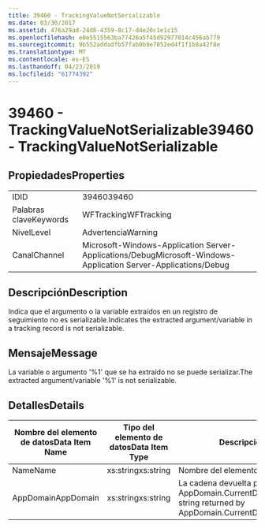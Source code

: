 ```yaml
---
title: 39460 - TrackingValueNotSerializable
ms.date: 03/30/2017
ms.assetid: 476a29ad-24d8-4359-8c17-d4e20c1e1c15
ms.openlocfilehash: e0e5515563ba77426a5f45d92977014c456ab779
ms.sourcegitcommit: 9b552addadfb57fab0b9e7852ed4f1f1b8a42f8e
ms.translationtype: MT
ms.contentlocale: es-ES
ms.lasthandoff: 04/23/2019
ms.locfileid: "61774392"
---
```

# <a name="39460---trackingvaluenotserializable"></a><span data-ttu-id="5b08e-102">39460 - TrackingValueNotSerializable</span><span class="sxs-lookup"><span data-stu-id="5b08e-102">39460 - TrackingValueNotSerializable</span></span>
## <a name="properties"></a><span data-ttu-id="5b08e-103">Propiedades</span><span class="sxs-lookup"><span data-stu-id="5b08e-103">Properties</span></span>  
  
|||  
|-|-|  
|<span data-ttu-id="5b08e-104">ID</span><span class="sxs-lookup"><span data-stu-id="5b08e-104">ID</span></span>|<span data-ttu-id="5b08e-105">39460</span><span class="sxs-lookup"><span data-stu-id="5b08e-105">39460</span></span>|  
|<span data-ttu-id="5b08e-106">Palabras clave</span><span class="sxs-lookup"><span data-stu-id="5b08e-106">Keywords</span></span>|<span data-ttu-id="5b08e-107">WFTracking</span><span class="sxs-lookup"><span data-stu-id="5b08e-107">WFTracking</span></span>|  
|<span data-ttu-id="5b08e-108">Nivel</span><span class="sxs-lookup"><span data-stu-id="5b08e-108">Level</span></span>|<span data-ttu-id="5b08e-109">Advertencia</span><span class="sxs-lookup"><span data-stu-id="5b08e-109">Warning</span></span>|  
|<span data-ttu-id="5b08e-110">Canal</span><span class="sxs-lookup"><span data-stu-id="5b08e-110">Channel</span></span>|<span data-ttu-id="5b08e-111">Microsoft-Windows-Application Server-Applications/Debug</span><span class="sxs-lookup"><span data-stu-id="5b08e-111">Microsoft-Windows-Application Server-Applications/Debug</span></span>|  
  
## <a name="description"></a><span data-ttu-id="5b08e-112">Descripción</span><span class="sxs-lookup"><span data-stu-id="5b08e-112">Description</span></span>  
 <span data-ttu-id="5b08e-113">Indica que el argumento o la variable extraídos en un registro de seguimiento no es serializable.</span><span class="sxs-lookup"><span data-stu-id="5b08e-113">Indicates the extracted argument/variable in a tracking record is not serializable.</span></span>  
  
## <a name="message"></a><span data-ttu-id="5b08e-114">Mensaje</span><span class="sxs-lookup"><span data-stu-id="5b08e-114">Message</span></span>  
 <span data-ttu-id="5b08e-115">La variable o argumento '%1' que se ha extraído no se puede serializar.</span><span class="sxs-lookup"><span data-stu-id="5b08e-115">The extracted argument/variable '%1' is not serializable.</span></span>  
  
## <a name="details"></a><span data-ttu-id="5b08e-116">Detalles</span><span class="sxs-lookup"><span data-stu-id="5b08e-116">Details</span></span>  
  
|<span data-ttu-id="5b08e-117">Nombre del elemento de datos</span><span class="sxs-lookup"><span data-stu-id="5b08e-117">Data Item Name</span></span>|<span data-ttu-id="5b08e-118">Tipo del elemento de datos</span><span class="sxs-lookup"><span data-stu-id="5b08e-118">Data Item Type</span></span>|<span data-ttu-id="5b08e-119">Descripción</span><span class="sxs-lookup"><span data-stu-id="5b08e-119">Description</span></span>|  
|--------------------|--------------------|-----------------|  
|<span data-ttu-id="5b08e-120">Name</span><span class="sxs-lookup"><span data-stu-id="5b08e-120">Name</span></span>|<span data-ttu-id="5b08e-121">xs:string</span><span class="sxs-lookup"><span data-stu-id="5b08e-121">xs:string</span></span>|<span data-ttu-id="5b08e-122">Nombre del elemento.</span><span class="sxs-lookup"><span data-stu-id="5b08e-122">The name of the item.</span></span>|  
|<span data-ttu-id="5b08e-123">AppDomain</span><span class="sxs-lookup"><span data-stu-id="5b08e-123">AppDomain</span></span>|<span data-ttu-id="5b08e-124">xs:string</span><span class="sxs-lookup"><span data-stu-id="5b08e-124">xs:string</span></span>|<span data-ttu-id="5b08e-125">La cadena devuelta por AppDomain.CurrentDomain.FriendlyName.</span><span class="sxs-lookup"><span data-stu-id="5b08e-125">The string returned by AppDomain.CurrentDomain.FriendlyName.</span></span>|
